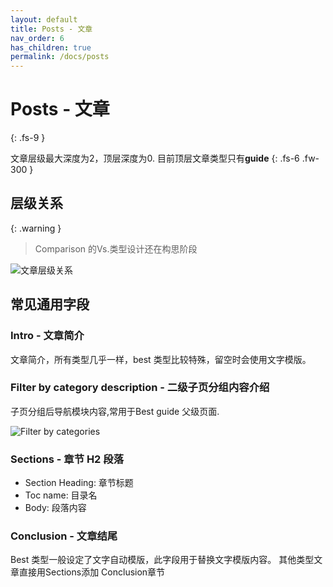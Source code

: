 ```yaml
---
layout: default
title: Posts - 文章
nav_order: 6
has_children: true
permalink: /docs/posts
---
```


# Posts - 文章
{: .fs-9 }

文章层级最大深度为2，顶层深度为0. 目前顶层文章类型只有**guide**
{: .fs-6 .fw-300 }


## 层级关系

{: .warning }
> Comparison 的Vs.类型设计还在构思阶段

![文章层级关系]({{site.url}}{{site.baseurl}}/assets/images/posts/index/guide-tree.png)

## 常见通用字段

### Intro - 文章简介

文章简介，所有类型几乎一样，best 类型比较特殊，留空时会使用文字模版。


### Filter by category description - 二级子页分组内容介绍

子页分组后导航模块内容,常用于Best guide 父级页面.

![Filter by categories]({{site.url}}{{site.baseurl}}/assets/images/posts/index/filter_by_categories.jpg)

### Sections - 章节 H2 段落

- Section Heading: 章节标题
- Toc name: 目录名
- Body: 段落内容

### Conclusion - 文章结尾

Best 类型一般设定了文字自动模版，此字段用于替换文字模版内容。 其他类型文章直接用Sections添加 Conclusion章节


